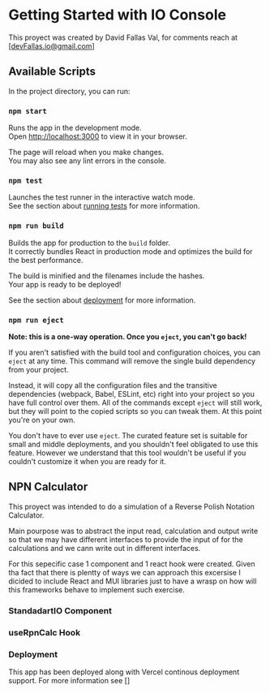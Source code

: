# Getting Started with IO Console

This proyect was created by David Fallas Val, for comments reach at [devFallas.io@gmail.com]


## Available Scripts

In the project directory, you can run:

### `npm start`

Runs the app in the development mode.\
Open [http://localhost:3000](http://localhost:3000) to view it in your browser.

The page will reload when you make changes.\
You may also see any lint errors in the console.

### `npm test`

Launches the test runner in the interactive watch mode.\
See the section about [running tests](https://facebook.github.io/create-react-app/docs/running-tests) for more information.

### `npm run build`

Builds the app for production to the `build` folder.\
It correctly bundles React in production mode and optimizes the build for the best performance.

The build is minified and the filenames include the hashes.\
Your app is ready to be deployed!

See the section about [deployment](https://facebook.github.io/create-react-app/docs/deployment) for more information.

### `npm run eject`

**Note: this is a one-way operation. Once you `eject`, you can't go back!**

If you aren't satisfied with the build tool and configuration choices, you can `eject` at any time. This command will remove the single build dependency from your project.

Instead, it will copy all the configuration files and the transitive dependencies (webpack, Babel, ESLint, etc) right into your project so you have full control over them. All of the commands except `eject` will still work, but they will point to the copied scripts so you can tweak them. At this point you're on your own.

You don't have to ever use `eject`. The curated feature set is suitable for small and middle deployments, and you shouldn't feel obligated to use this feature. However we understand that this tool wouldn't be useful if you couldn't customize it when you are ready for it.

## NPN Calculator

This proyect was intended to do a simulation of a Reverse Polish Notation Calculator.

Main pourpose was to abstract the input read,  calculation and output write so that we may have different interfaces to provide the input of for the calculations and we cann write out in different interfaces.

For this sepecific case 1 component and 1 react hook were created. Given tha fact that there is plentty of ways we can approach this excersise I dicided to include React and MUI libraries just to have a wrasp on how will this frameworks behave to implement such exercise.

### StandadartIO Component

### useRpnCalc Hook 



### Deployment

This app has been deployed along with Vercel continous deployment support.
For more information see []

